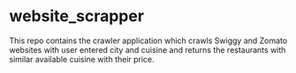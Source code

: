 # website_scrapper
This repo contains the crawler application which crawls Swiggy and Zomato websites with user entered city and cuisine and returns the restaurants with similar available cuisine with their price.
